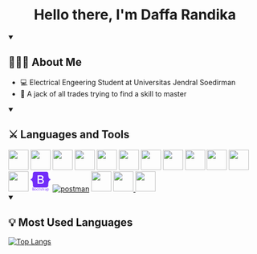 <h1 align="center">Hello there, I'm Daffa Randika</h1>

<details open>
    <summary><h2> 👨🏻‍💻 About Me </h2></summary>
    <ul>
        <li>💻 Electrical Engeering Student at Universitas Jendral Soedirman</li>
        <li>🔭 A jack of all trades trying to find a skill to master</li>
    </ul>
</details>
<details open>
    <summary><h2 align="left">⚔️ Languages and Tools</h2></summary>
<a href="https://developer.android.com/studio"><img src="https://cdn.jsdelivr.net/gh/devicons/devicon/icons/androidstudio/androidstudio-original.svg" width="40" height="40"/></a>  <a href="https://spring.io/"> <img src="https://cdn.jsdelivr.net/gh/devicons/devicon@latest/icons/spring/spring-original.svg"  width="40" height="40" /></a> <a href="https://www.tensorflow.org/"><img width=40 height=40 src="https://cdn.jsdelivr.net/gh/devicons/devicon/icons/tensorflow/tensorflow-original.svg" /></a>
<a href="https://angular.io/"><img width="40" height="40" src="https://cdn.jsdelivr.net/gh/devicons/devicon/icons/angularjs/angularjs-original.svg" /></a> <a href="https://reactjs.org"><img src="https://cdn.jsdelivr.net/gh/devicons/devicon/icons/react/react-original.svg" width="40" height="40"/></a> <a href="https://expressjs.com/"><img src="https://dzone.com/storage/temp/8229324-expressjs-logo.png"  width="40" height="40"/></a> <a href="https://laravel.com/"> <img src="https://cdn.jsdelivr.net/gh/devicons/devicon@latest/icons/laravel/laravel-original.svg" width="40" height="40" /></a> <a href="https://www.arduino.cc/"><img src="https://cdn.jsdelivr.net/gh/devicons/devicon/icons/arduino/arduino-original-wordmark.svg" width="40" height="40"/></a> <a href="https://dotnet.microsoft.com/en-us/"><img src="https://cdn.jsdelivr.net/gh/devicons/devicon/icons/dotnetcore/dotnetcore-original.svg"width="40" height="40"/></a> <a href="https://gcc.gnu.org"><img src="https://cdn.jsdelivr.net/gh/devicons/devicon/icons/gcc/gcc-original.svg" width="40" height="40"/></a> <a href="https://www.postgresql.org/"><img src="https://cdn.jsdelivr.net/gh/devicons/devicon/icons/postgresql/postgresql-original-wordmark.svg" width="40" height="40" /></a> <a href="https://git-scm.com/"><img src="https://cdn.jsdelivr.net/gh/devicons/devicon/icons/git/git-plain.svg" width="40" height="40"/></a> <a href="https://getbootstrap.com" target="_blank"><img src="https://raw.githubusercontent.com/devicons/devicon/master/icons/bootstrap/bootstrap-plain-wordmark.svg" alt="bootstrap" width="40" height="40"/></a> <a href="https://postman.com"><img src="https://www.vectorlogo.zone/logos/getpostman/getpostman-icon.svg" alt="postman" width="40" height="40" /></a> <a href="https://linux.org"><img width="40" height="40" src="https://cdn.jsdelivr.net/gh/devicons/devicon/icons/linux/linux-original.svg" /></a> <a href="https://vim.org"><img src="https://cdn.jsdelivr.net/gh/devicons/devicon/icons/vim/vim-original.svg" width="40" height="40"/></a><a href="https://www.ros.org/"> <img src="https://cdn.jsdelivr.net/gh/devicons/devicon@latest/icons/ros/ros-original-wordmark.svg" width="40" height="40"/></a>
</details>
<details open>
    <summary><h2 align="left">💡 Most Used Languages</h2></summary>
    
[![Top Langs](https://github-readme-stats-64s3jus2g-dffrndik.vercel.app//api/top-langs/?username=daffarandika&layout=compact&langs_count=6&count_private=true&exclude_repo=bash_utils)](https://github.com/anuraghazra/github-readme-stats)  
</details>
